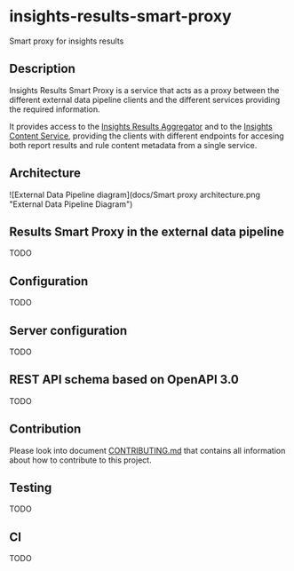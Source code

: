 # insights-results-smart-proxy

Smart proxy for insights results

## Description

Insights Results Smart Proxy is a service that acts as a proxy between the different external
data pipeline clients and the different services providing the required information.

It provides access to the [Insights Results Aggregator](https://github.com/RedHatInsights/insights-results-aggregator)
and to the [Insights Content Service](https://github.com/RedHatInsights/insights-content-service),
providing the clients with different endpoints for accesing both report results and rule content metadata
from a single service.

## Architecture

![External Data Pipeline diagram](docs/Smart proxy architecture.png "External Data Pipeline Diagram")

## Results Smart Proxy in the external data pipeline

TODO

## Configuration

TODO

## Server configuration

TODO

## REST API schema based on OpenAPI 3.0

TODO

## Contribution

Please look into document [CONTRIBUTING.md](CONTRIBUTING.md) that contains all information about how to
contribute to this project.

## Testing

TODO

## CI

TODO

